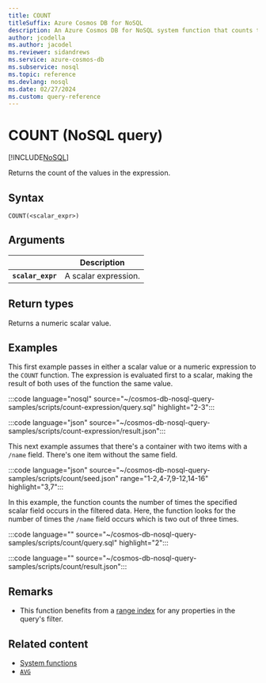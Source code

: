 ```yaml
---
title: COUNT 
titleSuffix: Azure Cosmos DB for NoSQL
description: An Azure Cosmos DB for NoSQL system function that counts the number of occurrences of a value.
author: jcodella
ms.author: jacodel
ms.reviewer: sidandrews
ms.service: azure-cosmos-db
ms.subservice: nosql
ms.topic: reference
ms.devlang: nosql
ms.date: 02/27/2024
ms.custom: query-reference
---
```


# COUNT (NoSQL query)

[!INCLUDE[NoSQL](../../includes/appliesto-nosql.md)]

Returns the count of the values in the expression.
  
## Syntax
  
```nosql
COUNT(<scalar_expr>)  
```  
  
## Arguments

| | Description |
| --- | --- |
| **`scalar_expr`** | A scalar expression. |
  
## Return types
  
Returns a numeric scalar value.
  
## Examples
  
This first example passes in either a scalar value or a numeric expression to the `COUNT` function. The expression is evaluated first to a scalar, making the result of both uses of the function the same value.

:::code language="nosql" source="~/cosmos-db-nosql-query-samples/scripts/count-expression/query.sql" highlight="2-3":::

:::code language="json" source="~/cosmos-db-nosql-query-samples/scripts/count-expression/result.json":::

This next example assumes that there's a container with two items with a `/name` field. There's one item without the same field.

:::code language="json" source="~/cosmos-db-nosql-query-samples/scripts/count/seed.json" range="1-2,4-7,9-12,14-16" highlight="3,7":::

In this example, the function counts the number of times the specified scalar field occurs in the filtered data. Here, the function looks for the number of times the `/name` field occurs which is two out of three times.

:::code language="" source="~/cosmos-db-nosql-query-samples/scripts/count/query.sql" highlight="2":::

:::code language="" source="~/cosmos-db-nosql-query-samples/scripts/count/result.json":::

## Remarks

- This function benefits from a [range index](../../index-policy.md#includeexclude-strategy) for any properties in the query's filter.

## Related content

- [System functions](system-functions.yml)
- [`AVG`](average.md)
